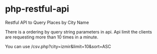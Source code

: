 # php-restful-api
Restful API to Query Places by City Name

There is a ordering by query string parameters in api.
Api limit the clients are requesting more than 10 times in a minute.

You can use /csv.php?city=izmir&limit=10&sort=ASC
